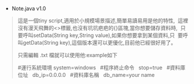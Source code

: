
* Note.java v1.0 
> 這是一個tiny script,適用於小規模場景描述,簡單易讀易用是他的特性,
  這裡沒有漫天飛舞的<>標籤,也沒有坑坑疤疤的{}區塊,當你想要儲存資料時,
  只要呼叫setData(String key,String value),如果你想要拿到某個資料,只
  要呼叫getData(String key),這個版本還可以更優化,目前他已經很好用了。  
>
> 只需編輯 .txt 檔就可以使用他:example如下  
>
> #運行系統環境
  system=windows  
  #程序終止命令  
  stop=true  
  #資料庫位址  
  db_ip=0.0.0.0  
  #資料庫名稱  
  db_name=your name  

